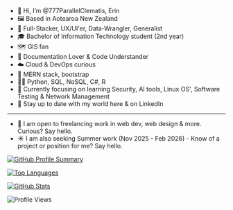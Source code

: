 - 👋 Hi, I’m @777ParallelClematis, Erin
- 🖼️ Based in Aotearoa New Zealand
- 🪷 Full-Stacker, UX/UI'er, Data-Wrangler, Generalist
- 🎓 Bachelor of Information Technology student (2nd year)
- 🗺️ GIS fan
- 📝 Documentation Lover & Code Understander
- ☁️ Cloud & DevOps curious
- 🌱 MERN stack, bootstrap
- 👩‍💻 Python, SQL, NoSQL, C#, R
- 🧭 Currently focusing on learning Security, AI tools, Linux OS', Software Testing & Network Management
- 💫 Stay up to date with my world here & on LinkedIn
---------------------------------------------------------
- 💼 I am open to freelancing work in web dev, web design & more. Curious? Say hello.
- ☀️ I am also seeking Summer work (Nov 2025 - Feb 2026) - Know of a project or position for me? Say hello.

  
[![GitHub Profile Summary](https://github-profile-summary-cards.vercel.app/api/cards/profile-details?username=777ParallelClematis&theme=github_dark)](https://github.com/777ParallelClematis)

[![Top Languages](https://github-readme-stats.vercel.app/api/top-langs/?username=777ParallelClematis&layout=compact&theme=tokyonight)](https://github.com/777ParallelClematis)

[![GitHub Stats](https://github-readme-stats.vercel.app/api?username=777ParallelClematis&show_icons=true&hide_rank=true&theme=transparent)](https://github.com/777ParallelClematis)

![Profile Views](https://komarev.com/ghpvc/?username=777ParallelClematis&color=blueviolet&style=flat-square)
